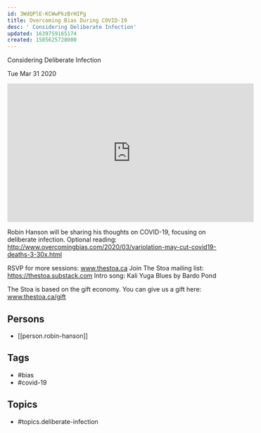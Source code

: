 ```yaml
---
id: 3WdQPlE-KCWwPkzBrHIPg
title: Overcoming Bias During COVID-19
desc: ' Considering Deliberate Infection'
updated: 1639759165174
created: 1585625728000
---
```



 Considering Deliberate Infection

Tue Mar 31 2020

<iframe width="560" height="315" src="https://www.youtube.com/embed/97EFRsWadYk" title="Overcoming Bias During COVID-19: Considering Deliberate Infection w/ Robin Hanson" frameborder="0" allow="accelerometer; autoplay; clipboard-write; encrypted-media; gyroscope; picture-in-picture" allowfullscreen ></iframe>

Robin Hanson will be sharing his thoughts on COVID-19, focusing on deliberate infection. Optional reading: http://www.overcomingbias.com/2020/03/variolation-may-cut-covid19-deaths-3-30x.html

RSVP for more sessions: www.thestoa.ca
Join The Stoa mailing list: https://thestoa.substack.com
Intro song: Kali Yuga Blues by Bardo Pond

The Stoa is based on the gift economy. You can give us a gift here: www.thestoa.ca/gift

## Persons

- [[person.robin-hanson]]

## Tags

- #bias
- #covid-19

## Topics

- #topics.deliberate-infection

